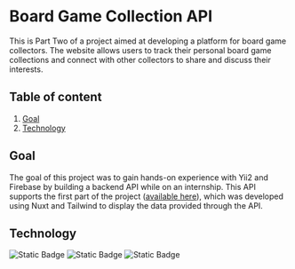 # Board Game Collection API
This is Part Two of a project aimed at developing a platform for board game collectors. The website allows users to track their personal board game collections and connect with other collectors to share and discuss their interests.
## Table of content
1. [Goal](#goal)
2. [Technology](#technology)
## Goal
The goal of this project was to gain hands-on experience with Yii2 and Firebase by building a backend API while on an internship. This API supports the first part of the project ([available here](https://github.com/GeorgeFinch1234/CollectionFrontEnd)), which was developed using Nuxt and Tailwind to display the data provided through the API.
## Technology 
![Static Badge](https://img.shields.io/badge/yii2-blue)
![Static Badge](https://img.shields.io/badge/FireBase-orange)
![Static Badge](https://img.shields.io/badge/Kreait-SDK-blue)



